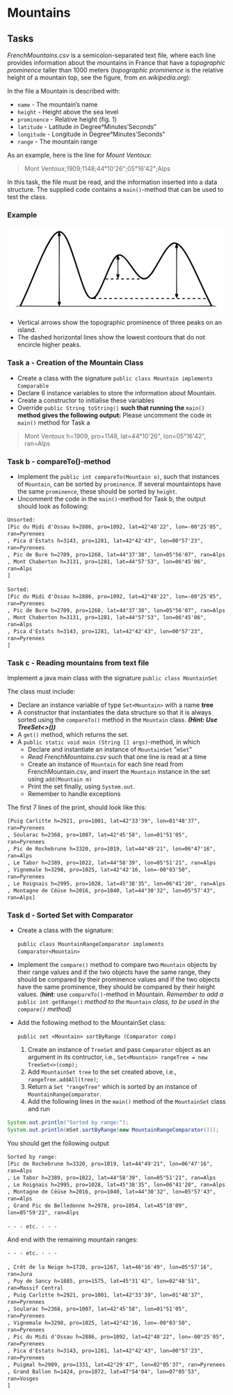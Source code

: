 # Mountains

## Tasks

*FrenchMountains.csv* is a semicolon-separated text file, where each line provides information about the mountains in France that have a *topographic prominence* taller than 1000 meters (*topographic prominence* is the relative height of a mountain top, see the figure, from *en.wikipedia.org*): 

In the file a Mountain is described with:

- `name` - The mountain’s name
- `height` - Height above the sea level
- `prominence` - Relative height (fig. 1)
- `latitude` - Latitude in Degree°Minutes’Seconds”
- `longitude` - Longitude in Degree°Minutes’Seconds”
- `range` - The mountain range

As an example, here is the line for *Mount Ventoux*:
> Mont Ventoux;1909;1148;44°10'26";05°16'42";Alps

In this task, the file must be read, and the information inserted into a data structure. The supplied code contains a `main()`-method that can be used to test the class.

### Example

![mountain](./assets/mountain.png)

- Vertical arrows show the topographic prominence of three peaks on an island. 
- The dashed horizontal lines show the lowest contours that do not encircle higher peaks.

### Task a - Creation of the Mountain Class

- Create a class with the signature `public class Mountain implements Comparable`
- Declare 6 instance variables to store the information about Mountain.
- Create a constructor to initialise these variables
- Override `public String toString()` **such that running the** `main()` **method gives the following output:** 
  Please uncomment the code in `main()` method for Task a

> Mont Ventoux h=1909, pro=1148, lat=44°10'26", lon=05°16'42", ran=Alps

### Task b - compareTo()-method

- Implement the `public int compareTo(Mountain o)`, such that instances of `Mountain`, can be sorted by `prominence`. If several mountaintops have the same `prominence`, these should be sorted by `height`.
- Uncomment the code in the `main()`-method for Task b, the output should look as following:

```
Unsorted: 
[Pic du Midi d'Ossau h=2886, pro=1092, lat=42°48'22", lon=-00°25'05", ran=Pyrenees
, Pica d'Estats h=3143, pro=1281, lat=42°42'43", lon=00°57'23", ran=Pyrenees
, Pic de Bure h=2709, pro=1268, lat=44°37'38", lon=05°56'07", ran=Alps
, Mont Chaberton h=3131, pro=1281, lat=44°57'53", lon=06°45'06", ran=Alps
]

Sorted: 
[Pic du Midi d'Ossau h=2886, pro=1092, lat=42°48'22", lon=-00°25'05", ran=Pyrenees
, Pic de Bure h=2709, pro=1268, lat=44°37'38", lon=05°56'07", ran=Alps
, Mont Chaberton h=3131, pro=1281, lat=44°57'53", lon=06°45'06", ran=Alps
, Pica d'Estats h=3143, pro=1281, lat=42°42'43", lon=00°57'23", ran=Pyrenees
]
```

### Task c - Reading mountains from text file

Implement a java main class with the signature `public class MountainSet`

The class must include:

- Declare an instance variable of type `Set<Mountain>` with a name **tree**
- A constructor that instantiates the data structure so that it is always sorted using the `compareTo()` method in the `Mountain` class.  ***(Hint: Use TreeSet<>())***
- A `get()` method, which returns the set.
- A `public static void main (String [] args)`-method, in which
  - Declare and instantiate an instance of `MountainSet` "`mSet`"
  - *Read FrenchMountains.csv* such that one line is read at a time
  - Create an instance of `Mountain` for each line read from FrenchMountain.csv, and insert the `Mountain` instance in the set using `add(Mountain m)`
  - Print the set finally, using `System.out`.
  - Remember to handle exceptions

The first 7 lines of the print, should look like this:

```
[Puig Carlitte h=2921, pro=1001, lat=42°33'39", lon=01°48'37", ran=Pyrenees 
, Soularac h=2368, pro=1007, lat=42°45'58", lon=01°51'05", ran=Pyrenees 
, Pic de Rochebrune h=3320, pro=1019, lat=44°49'21", lon=06°47'16", ran=Alps 
, Le Tabor h=2389, pro=1022, lat=44°58'39", lon=05°51'21", ran=Alps 
, Vignemale h=3298, pro=1025, lat=42°42'16, lon=-00°03'50", ran=Pyrenees 
, Le Roignais h=2995, pro=1028, lat=45°38'35", lon=06°41'20", ran=Alps 
, Montagne de Céüse h=2016, pro=1040, lat=44°30'32", lon=05°57'43", ran=Alps]
```

### Task d - Sorted Set with Comparator

- Create a class with the signature:

  `public class MountainRangeComparator implements Comparator<Mountain>` 


- Implement the `compare()` method to compare two `Mountain` objects by their range values and if the two objects have the same range, they should be compared by their prominence values and if the two objects have the same prominence, they should be compared by their height values. (**hint**: use `compareTo()`-method in Mountain. *Remember* *to add a* `public int getRange()` *method to the* `Mountain` *class, to be used in the `compare()` method)*


- Add the following method to the MountainSet class: 

  `public set <Mountain> sortByRange (Comparator comp)`

  1. Create an instance of `TreeSet` and pass `Comparator` object as an argument in its contructor, i.e., `Set<Mountain> rangeTree = new TreeSet<>(comp);`
  2. Add `MountainSet tree` to the set created above, i.e., `rangeTree.addAll(tree)`;
  3. Return a `Set "rangeTree"` which is sorted by an instance of `MountainRangeComparator`.
  4. Add the following lines in the `main()` method  of the `MountainSet` class and run

```java
System.out.println("Sorted by range:");
System.out.println(mSet.sortByRange(new MountainRangeComparator()));
```

 

You should get the following output

```
Sorted by range:
[Pic de Rochebrune h=3320, pro=1019, lat=44°49'21", lon=06°47'16", ran=Alps 
, Le Tabor h=2389, pro=1022, lat=44°58'39", lon=05°51'21", ran=Alps 
, Le Roignais h=2995, pro=1028, lat=45°38'35", lon=06°41'20", ran=Alps 
, Montagne de Céüse h=2016, pro=1040, lat=44°30'32", lon=05°57'43", ran=Alps 
, Grand Pic de Belledonne h=2978, pro=1054, lat=45°10'09", lon=05°59'22", ran=Alps  

- - - etc. - - - 
```

And end with the remaining mountain ranges:

```
- - - etc. - - - 
 
, Crêt de la Neige h=1720, pro=1267, lat=46°16'49", lon=05°57'16", ran=Jura 
, Puy de Sancy h=1885, pro=1575, lat=45°31'42", lon=02°48'51", ran=Massif Central 
, Puig Carlitte h=2921, pro=1001, lat=42°33'39", lon=01°48'37", ran=Pyrenees 
, Soularac h=2368, pro=1007, lat=42°45'58", lon=01°51'05", ran=Pyrenees 
, Vignemale h=3298, pro=1025, lat=42°42'16, lon=-00°03'50", ran=Pyrenees 
, Pic du Midi d'Ossau h=2886, pro=1092, lat=42°48'22", lon=-00°25'05", ran=Pyrenees 
, Pica d'Estats h=3143, pro=1281, lat=42°42'43", lon=00°57'23", ran=Pyrenees 
, Puigmal h=2909, pro=1331, lat=42°29'47", lon=02°05'37", ran=Pyrenees 
, Grand Ballon h=1424, pro=1072, lat=47°54'04", lon=07°05'53", ran=Vosges 
] 
```
